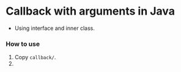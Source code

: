 # Callback with arguments in Java
- Using interface and inner class.

### How to use
1. Copy `callback/`.
2. 
